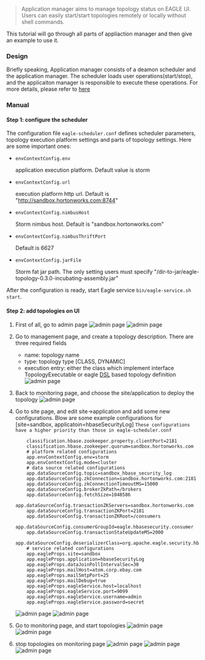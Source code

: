 <!--
Licensed to the Apache Software Foundation (ASF) under one or more
contributor license agreements.  See the NOTICE file distributed with
this work for additional information regarding copyright ownership.
The ASF licenses this file to you under the Apache License, Version 2.0
(the "License"); you may not use this file except in compliance with
the License.  You may obtain a copy of the License at

http://www.apache.org/licenses/LICENSE-2.0

Unless required by applicable law or agreed to in writing, software
distributed under the License is distributed on an "AS IS" BASIS,
WITHOUT WARRANTIES OR CONDITIONS OF ANY KIND, either express or implied.
See the License for the specific language governing permissions and
limitations under the License.
-->

> Application manager aims to manage topology status on EAGLE UI. Users can easily start/start topologies remotely or locally without shell commands.

This tutorial will go through all parts of appliaction manager and then give an example to use it. 

### Design
Briefly speaking, Application manager consists of a deamon scheduler and the application manager. The scheduler loads user operations(start/stop), and the applicaiton manager is responsible to execute these operations. For more details, please refer to [here](https://cwiki.apache.org/confluence/display/EAG/Application+Management)

### Manual

#### Step 1: configure the scheduler
The configuration file `eagle-scheduler.conf` defines scheduler parameters, topology execution platform settings and parts of topology settings. Here are some important ones:

* `envContextConfig.env`

   application execution platform. Default value is storm
   
* `envContextConfig.url`
   
   execution platform http url. Default is "http://sandbox.hortonworks.com:8744"
   
* `envContextConfig.nimbusHost`
  
   Storm nimbus host. Default is "sandbox.hortonworks.com"
   
* `envContextConfig.nimbusThriftPort`
   
   Default is 6627
   
* `envContextConfig.jarFile`

   Storm fat jar path. The only setting users must specify "/dir-to-jar/eagle-topology-0.3.0-incubating-assembly.jar"
   
After the configuration is ready, start Eagle service `bin/eagle-service.sh start`. 
  
#### Step 2: add topologies on UI
1. First of all, go to admin page 
   ![admin page](/images/appManager/admin-page.png)
   ![admin page](/images/appManager/topology-monitor.png)
    
2. Go to management page, and create a topology description. There are three required fields
    * name: topology name
    * type: topology type [CLASS, DYNAMIC]
    * execution entry: either the class which implement interface TopologyExecutable or eagle [DSL](https://github.com/apache/incubator-eagle/blob/master/eagle-assembly/src/main/conf/sandbox-hadoopjmx-pipeline.conf) based topology definition
   ![admin page](/images/appManager/topology-description.png)
   
3. Back to monitoring page, and choose the site/application to deploy the topology 
   ![admin page](/images/appManager/topology-execution.png)
   
4. Go to site page, and edit site->application and add some new configurations. Blow are some example configurations for [site=sandbox, applicatoin=hbaseSecurityLog]
   `These configurations have a higher priority than those in eagle-scheduler.conf`
   
           classification.hbase.zookeeper.property.clientPort=2181
           classification.hbase.zookeeper.quorum=sandbox.hortonworks.com
           # platform related configurations
           app.envContextConfig.env=storm
           app.envContextConfig.mode=cluster
           # data source related configurations
           app.dataSourceConfig.topic=sandbox_hbase_security_log
           app.dataSourceConfig.zkConnection=sandbox.hortonworks.com:2181
           app.dataSourceConfig.zkConnectionTimeoutMS=15000
           app.dataSourceConfig.brokerZkPath=/brokers
           app.dataSourceConfig.fetchSize=1048586
           app.dataSourceConfig.transactionZKServers=sandbox.hortonworks.com
           app.dataSourceConfig.transactionZKPort=2181
           app.dataSourceConfig.transactionZKRoot=/consumers
           app.dataSourceConfig.consumerGroupId=eagle.hbasesecurity.consumer
           app.dataSourceConfig.transactionStateUpdateMS=2000
           app.dataSourceConfig.deserializerClass=org.apache.eagle.security.hbase.parse.HbaseAuditLogKafkaDeserializer
           # service related configurations
           app.eagleProps.site=sandbox
           app.eagleProps.application=hbaseSecurityLog
           app.eagleProps.dataJoinPollIntervalSec=30
           app.eagleProps.mailHost=atom.corp.ebay.com
           app.eagleProps.mailSmtpPort=25
           app.eagleProps.mailDebug=true
           app.eagleProps.eagleService.host=localhost
           app.eagleProps.eagleService.port=9099
           app.eagleProps.eagleService.username=admin
           app.eagleProps.eagleService.password=secret
   ![admin page](/images/appManager/topology-configuration-1.png)
   ![admin page](/images/appManager/topology-configuration-2.png)
   
5. Go to monitoring page, and start topologies
   ![admin page](/images/appManager/start-topology-1.png)
   ![admin page](/images/appManager/start-topology-2.png)
   
6. stop topologies on monitoring page
   ![admin page](/images/appManager/stop-topology-1.png)
   ![admin page](/images/appManager/stop-topology-2.png)
   ![admin page](/images/appManager/stop-topology-3.png)

 